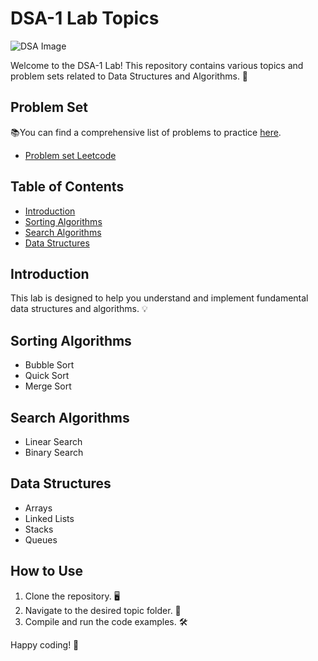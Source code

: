 # DSA-1 Lab Topics

![DSA Image](https://media.geeksforgeeks.org/wp-content/uploads/20240213174747/dsa-new.webp) <!-- Replace with an actual image URL -->

Welcome to the DSA-1 Lab! This repository contains various topics and problem sets related to Data Structures and Algorithms. 🚀

## Problem Set

📚You can find a comprehensive list of problems to practice [here](https://cses.fi/problemset/list/).

- [Problem set Leetcode](https://docs.google.com/document/d/1gJ9FZStrHmfAKOSjJLL_Yz-Z4EUr8TjnWf57TKTbO40/edit?tab=t.0)

## Table of Contents

- [Introduction](#introduction)
- [Sorting Algorithms](#sorting-algorithms)
- [Search Algorithms](#search-algorithms)
- [Data Structures](#data-structures)

## Introduction

This lab is designed to help you understand and implement fundamental data structures and algorithms. 💡

## Sorting Algorithms

- Bubble Sort
- Quick Sort
- Merge Sort

## Search Algorithms

- Linear Search
- Binary Search

## Data Structures

- Arrays
- Linked Lists
- Stacks
- Queues

## How to Use

1. Clone the repository. 🖥️
2. Navigate to the desired topic folder. 📂
3. Compile and run the code examples. 🛠️

Happy coding! 🎉

